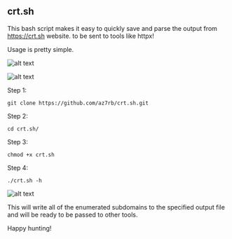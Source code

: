 ## crt.sh

This bash script makes it easy to quickly save and parse the output from https://crt.sh website.
 to be sent to tools like httpx!

Usage is pretty simple.

![alt text](https://raw.githubusercontent.com/az7rb/crt.sh/main/Screenshot/Screenshot_org.png)

![alt text](https://raw.githubusercontent.com/az7rb/crt.sh/main/Screenshot/Screenshot_Domain.png)

Step 1:
```
git clone https://github.com/az7rb/crt.sh.git
```
Step 2:
```
cd crt.sh/
```
Step 3:
```
chmod +x crt.sh
```
Step 4:
```
./crt.sh -h
```

![alt text](https://raw.githubusercontent.com/az7rb/crt.sh/main/Screenshot/Screenshot_help.png)


This will write all of the enumerated subdomains to the specified output file and will be ready to be passed to other tools.

Happy hunting!
